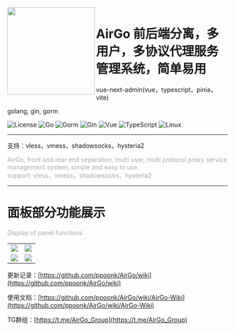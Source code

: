 

<img width="200px" src="https://telegraph-image.pages.dev/file/c48a2f45ebf102dd66131.png" align="left"/>

# AirGo 前后端分离，多用户，多协议代理服务管理系统，简单易用

vue-next-admin(vue，typescript，pinia，vite)

golang, gin, gorm

![License](https://img.shields.io/badge/License-GPL_v3.0-red)
![Go](https://img.shields.io/badge/Golang-orange?logo=Go&logoColor=white)
![Gorm](https://img.shields.io/badge/Gorm-yellow&logo=gorm)
![Gin](https://img.shields.io/badge/Gin-green?logo=)
![Vue](https://img.shields.io/badge/Vue.js-00b6ff?logo=vuedotjs&logoColor=white)
![TypeScript](https://img.shields.io/badge/TypeScript-blue?logo=TypeScript&logoColor=white)
![Linux](https://img.shields.io/badge/Linux-purple?logo=linux&logoColor=white)

<hr/>

支持：vless，vmess，shadowsocks，hysteria2

<div style="color: darkgray">AirGo, front and rear end separation, multi user, multi protocol proxy service management system, simple and easy to use.</div>
<div style="color: darkgray">support: vless，vmess，shadowsocks，hysteria2</div>

<hr/>

# 面板部分功能展示
<div style="color: darkgray" >Display of panel functions</div>

<table>
<tr>
    <td> <img src="https://telegraph-image.pages.dev/file/6c155e3649101c65c4c67.png">
    <td> <img src="https://telegraph-image.pages.dev/file/533bff998724b7bd87ef0.png">
<tr>
    <td> <img src="https://telegraph-image.pages.dev/file/1a8eb3c9bf615ea4c4cd0.png">
    <td> <img src="https://telegraph-image.pages.dev/file/149800a378b536600ab07.png">
</table>

更新记录：[https://github.com/ppoonk/AirGo/wiki](https://github.com/ppoonk/AirGo/wiki)

使用文档：[https://github.com/ppoonk/AirGo/wiki/AirGo-Wiki](https://github.com/ppoonk/AirGo/wiki/AirGo-Wiki)

TG群组：[https://t.me/AirGo_Group](https://t.me/AirGo_Group)
